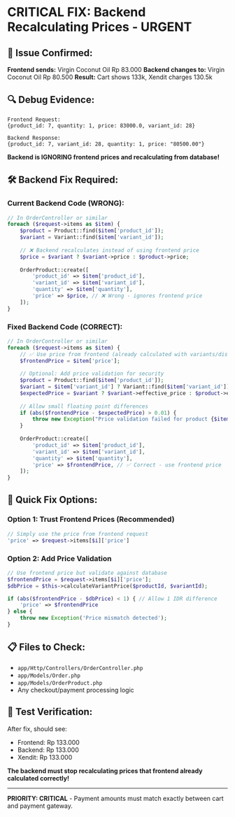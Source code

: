 # CRITICAL FIX: Backend Recalculating Prices - URGENT

## 🚨 Issue Confirmed:
**Frontend sends:** Virgin Coconut Oil Rp 83.000
**Backend changes to:** Virgin Coconut Oil Rp 80.500
**Result:** Cart shows 133k, Xendit charges 130.5k

## 🔍 Debug Evidence:
```
Frontend Request:
{product_id: 7, quantity: 1, price: 83000.0, variant_id: 28}

Backend Response: 
{product_id: 7, variant_id: 28, quantity: 1, price: "80500.00"}
```

**Backend is IGNORING frontend prices and recalculating from database!**

## 🛠️ Backend Fix Required:

### Current Backend Code (WRONG):
```php
// In OrderController or similar
foreach ($request->items as $item) {
    $product = Product::find($item['product_id']);
    $variant = Variant::find($item['variant_id']);
    
    // ❌ Backend recalculates instead of using frontend price
    $price = $variant ? $variant->price : $product->price;
    
    OrderProduct::create([
        'product_id' => $item['product_id'],
        'variant_id' => $item['variant_id'],
        'quantity' => $item['quantity'],
        'price' => $price, // ❌ Wrong - ignores frontend price
    ]);
}
```

### Fixed Backend Code (CORRECT):
```php
// In OrderController or similar
foreach ($request->items as $item) {
    // ✅ Use price from frontend (already calculated with variants/discounts)
    $frontendPrice = $item['price'];
    
    // Optional: Add price validation for security
    $product = Product::find($item['product_id']);
    $variant = $item['variant_id'] ? Variant::find($item['variant_id']) : null;
    $expectedPrice = $variant ? $variant->effective_price : $product->effective_price;
    
    // Allow small floating point differences
    if (abs($frontendPrice - $expectedPrice) > 0.01) {
        throw new Exception("Price validation failed for product {$item['product_id']}");
    }
    
    OrderProduct::create([
        'product_id' => $item['product_id'],
        'variant_id' => $item['variant_id'],
        'quantity' => $item['quantity'],
        'price' => $frontendPrice, // ✅ Correct - use frontend price
    ]);
}
```

## 🎯 Quick Fix Options:

### Option 1: Trust Frontend Prices (Recommended)
```php
// Simply use the price from frontend request
'price' => $request->items[$i]['price']
```

### Option 2: Add Price Validation
```php
// Use frontend price but validate against database
$frontendPrice = $request->items[$i]['price'];
$dbPrice = $this->calculateVariantPrice($productId, $variantId);

if (abs($frontendPrice - $dbPrice) < 1) { // Allow 1 IDR difference
    'price' => $frontendPrice
} else {
    throw new Exception('Price mismatch detected');
}
```

## 📋 Files to Check:
- `app/Http/Controllers/OrderController.php`
- `app/Models/Order.php`  
- `app/Models/OrderProduct.php`
- Any checkout/payment processing logic

## 🧪 Test Verification:
After fix, should see:
- Frontend: Rp 133.000
- Backend: Rp 133.000  
- Xendit: Rp 133.000

**The backend must stop recalculating prices that frontend already calculated correctly!**

---
**PRIORITY: CRITICAL** - Payment amounts must match exactly between cart and payment gateway.
